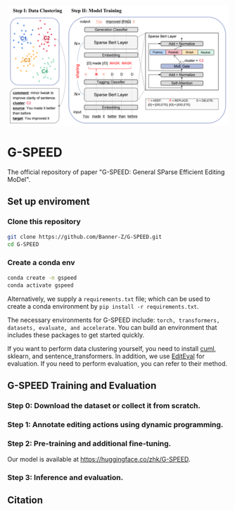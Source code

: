 ![img](./gspeed.png)

# G-SPEED
The official repository of paper "G-SPEED: General SParse Efficient Editing MoDel".

## Set up enviroment
### Clone this repository
```bash
git clone https://github.com/Banner-Z/G-SPEED.git
cd G-SPEED
```
### Create a conda env
```bash
conda create -n gspeed
conda activate gspeed
```
Alternatively, we supply a `requirements.txt` file; which can be used to create a conda environment by `pip install -r requirements.txt`.

The necessary environments for G-SPEED include: `torch, transformers, datasets, evaluate, and accelerate`. You can build an environment that includes these packages to get started quickly.

If you want to perform data clustering yourself, you need to install [cuml](https://docs.rapids.ai/install), sklearn, and sentence_transformers. In addition, we use [EditEval](https://github.com/facebookresearch/EditEval) for evaluation. If you need to perform evaluation, you can refer to their method.

## G-SPEED Training and Evaluation

### Step 0: Download the dataset or collect it from scratch.


### Step 1: Annotate editing actions using dynamic programming.


### Step 2: Pre-training and additional fine-tuning.
Our model is available at https://huggingface.co/zhk/G-SPEED.

### Step 3: Inference and evaluation.


## Citation
